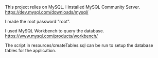 This project relies on MySQL. I installed MySQL Community Server. https://dev.mysql.com/downloads/mysql/

I made the root password "root".

I used MySQL Workbench to query the database. https://www.mysql.com/products/workbench/

The script in resources/createTables.sql can be run to setup the database tables for the application.


